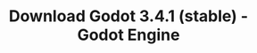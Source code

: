 ---
# Generated by /tools/generators/src/download_archive_generator !!! do not edit by hand !!!
title: 'Download Godot 3.4.1 (stable) - Godot Engine'
type: 'download/archive'
name: '3.4.1'
flavor: 'stable'
release_date: '2021-12-17T03:00:00-00:00'
release_notes: 'article/maintenance-release-godot-3-4-1/'
primaryPlatforms:
  - 'android.apk'
  - 'linux.64'
  - 'macos.universal'
  - 'windows.64'
  - 'linux_server.headless.64'
  - 'web'
  - 'templates'
links:
  android.apk:
    name: 'android.apk'
    title: 'Android'
    caption: 'Universal APK (ARM64 + ARMv7 + x86_64 + x86)'
    tags:
      - 'APK download'
      - 'ARM64/v7'
      - 'x86 (64 & 32 bit)'
    hosts:
      github_builds:
        regular: 'https://github.com/godotengine/godot-builds/releases/download/3.4.1-stable/Godot_v3.4.1-stable_android_editor.apk'
        mono: '#'
      github:
        regular: 'https://github.com/godotengine/godot/releases/download/3.4.1-stable/Godot_v3.4.1-stable_android_editor.apk'
        mono: '#'
  linux.64:
    name: 'linux.64'
    title: 'Linux'
    caption: 'Standard (x86_64)'
    tags:
      - '64 bit'
    hosts:
      github_builds:
        regular: 'https://github.com/godotengine/godot-builds/releases/download/3.4.1-stable/Godot_v3.4.1-stable_x11.64.zip'
        mono: 'https://github.com/godotengine/godot-builds/releases/download/3.4.1-stable/Godot_v3.4.1-stable_mono_x11_64.zip'
      github:
        regular: 'https://github.com/godotengine/godot/releases/download/3.4.1-stable/Godot_v3.4.1-stable_x11.64.zip'
        mono: 'https://github.com/godotengine/godot/releases/download/3.4.1-stable/Godot_v3.4.1-stable_mono_x11_64.zip'
  macos.universal:
    name: 'macos.universal'
    title: 'macOS'
    caption: 'Universal (x86_64 + Apple Silicon)'
    tags:
      - 'Intel/Apple Silicon'
      - '64 bit'
    hosts:
      github_builds:
        regular: 'https://github.com/godotengine/godot-builds/releases/download/3.4.1-stable/Godot_v3.4.1-stable_osx.universal.zip'
        mono: 'https://github.com/godotengine/godot-builds/releases/download/3.4.1-stable/Godot_v3.4.1-stable_mono_osx.universal.zip'
      github:
        regular: 'https://github.com/godotengine/godot/releases/download/3.4.1-stable/Godot_v3.4.1-stable_osx.universal.zip'
        mono: 'https://github.com/godotengine/godot/releases/download/3.4.1-stable/Godot_v3.4.1-stable_mono_osx.universal.zip'
  windows.64:
    name: 'windows.64'
    title: 'Windows'
    caption: 'Standard (x86_64)'
    tags:
      - '64 bit'
    hosts:
      github_builds:
        regular: 'https://github.com/godotengine/godot-builds/releases/download/3.4.1-stable/Godot_v3.4.1-stable_win64.exe.zip'
        mono: 'https://github.com/godotengine/godot-builds/releases/download/3.4.1-stable/Godot_v3.4.1-stable_mono_win64.zip'
      github:
        regular: 'https://github.com/godotengine/godot/releases/download/3.4.1-stable/Godot_v3.4.1-stable_win64.exe.zip'
        mono: 'https://github.com/godotengine/godot/releases/download/3.4.1-stable/Godot_v3.4.1-stable_mono_win64.zip'
  linux_server.headless.64:
    name: 'linux_server.headless.64'
    title: 'Linux Server'
    caption: 'Headless (x86_64)'
    tags:
      - '64 bit'
      - 'Headless'
    hosts:
      github_builds:
        regular: 'https://github.com/godotengine/godot-builds/releases/download/3.4.1-stable/Godot_v3.4.1-stable_linux_headless.64.zip'
        mono: 'https://github.com/godotengine/godot-builds/releases/download/3.4.1-stable/Godot_v3.4.1-stable_mono_linux_headless_64.zip'
      github:
        regular: 'https://github.com/godotengine/godot/releases/download/3.4.1-stable/Godot_v3.4.1-stable_linux_headless.64.zip'
        mono: 'https://github.com/godotengine/godot/releases/download/3.4.1-stable/Godot_v3.4.1-stable_mono_linux_headless_64.zip'
  web:
    name: 'web'
    title: 'Web editor'
    caption: ''
    tags:
      - 'Self-hosted'
      - 'Cross-platform'
    hosts:
      github_builds:
        regular: 'https://github.com/godotengine/godot-builds/releases/download/3.4.1-stable/Godot_v3.4.1-stable_web_editor.zip'
        mono: '#'
      github:
        regular: 'https://github.com/godotengine/godot/releases/download/3.4.1-stable/Godot_v3.4.1-stable_web_editor.zip'
        mono: '#'
  linux.32:
    name: 'linux.32'
    title: 'Linux'
    caption: 'Standard (x86)'
    tags:
      - '32 bit'
    hosts:
      github_builds:
        regular: 'https://github.com/godotengine/godot-builds/releases/download/3.4.1-stable/Godot_v3.4.1-stable_x11.32.zip'
        mono: 'https://github.com/godotengine/godot-builds/releases/download/3.4.1-stable/Godot_v3.4.1-stable_mono_x11_32.zip'
      github:
        regular: 'https://github.com/godotengine/godot/releases/download/3.4.1-stable/Godot_v3.4.1-stable_x11.32.zip'
        mono: 'https://github.com/godotengine/godot/releases/download/3.4.1-stable/Godot_v3.4.1-stable_mono_x11_32.zip'
  windows.32:
    name: 'windows.32'
    title: 'Windows'
    caption: 'Standard (x86)'
    tags:
      - '32 bit'
    hosts:
      github_builds:
        regular: 'https://github.com/godotengine/godot-builds/releases/download/3.4.1-stable/Godot_v3.4.1-stable_win32.exe.zip'
        mono: 'https://github.com/godotengine/godot-builds/releases/download/3.4.1-stable/Godot_v3.4.1-stable_mono_win32.zip'
      github:
        regular: 'https://github.com/godotengine/godot/releases/download/3.4.1-stable/Godot_v3.4.1-stable_win32.exe.zip'
        mono: 'https://github.com/godotengine/godot/releases/download/3.4.1-stable/Godot_v3.4.1-stable_mono_win32.zip'
  linux_server.64:
    name: 'linux_server.64'
    title: 'Linux Server'
    caption: 'Standard (x86_64)'
    tags:
      - '64 bit'
    hosts:
      github_builds:
        regular: 'https://github.com/godotengine/godot-builds/releases/download/3.4.1-stable/Godot_v3.4.1-stable_linux_server.64.zip'
        mono: 'https://github.com/godotengine/godot-builds/releases/download/3.4.1-stable/Godot_v3.4.1-stable_mono_linux_server_64.zip'
      github:
        regular: 'https://github.com/godotengine/godot/releases/download/3.4.1-stable/Godot_v3.4.1-stable_linux_server.64.zip'
        mono: 'https://github.com/godotengine/godot/releases/download/3.4.1-stable/Godot_v3.4.1-stable_mono_linux_server_64.zip'
  aar_library:
    name: 'aar_library'
    title: 'AAR library'
    caption: ''
    tags:
      - 'Android plugins'
      - 'Java'
      - 'Kotlin'
    hosts:
      github_builds:
        regular: 'https://github.com/godotengine/godot-builds/releases/download/3.4.1-stable/godot-lib.3.4.1.stable.release.aar'
        mono: 'https://github.com/godotengine/godot-builds/releases/download/3.4.1-stable/godot-lib.3.4.1.stable.mono.release.aar'
      github:
        regular: 'https://github.com/godotengine/godot/releases/download/3.4.1-stable/godot-lib.3.4.1.stable.release.aar'
        mono: 'https://github.com/godotengine/godot/releases/download/3.4.1-stable/godot-lib.3.4.1.stable.mono.release.aar'
  templates:
    name: 'templates'
    title: 'Export templates'
    caption: ''
    tags:
      - 'Used to export your games to all supported platforms'
    hosts:
      github_builds:
        regular: 'https://github.com/godotengine/godot-builds/releases/download/3.4.1-stable/Godot_v3.4.1-stable_export_templates.tpz'
        mono: 'https://github.com/godotengine/godot-builds/releases/download/3.4.1-stable/Godot_v3.4.1-stable_mono_export_templates.tpz'
      github:
        regular: 'https://github.com/godotengine/godot/releases/download/3.4.1-stable/Godot_v3.4.1-stable_export_templates.tpz'
        mono: 'https://github.com/godotengine/godot/releases/download/3.4.1-stable/Godot_v3.4.1-stable_mono_export_templates.tpz'
---